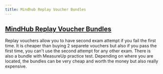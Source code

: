 ```yaml
---
title: Mindhub Replay Voucher Bundles
---
```


## [MindHub Replay Voucher Bundles](https://eu2.mindhub.com/exam-replay)

Replay vouchers allow you to have second exam attempt if you fail the first time. It is cheaper than buying 2 separete vouchers but also if you pass the first time, you can't use the second attempt for any other exam. There is also a bundle with MeasureUp practice test. 
Depending on where you are located, the bundles can be very cheap and worth the money but also really expensive. 
